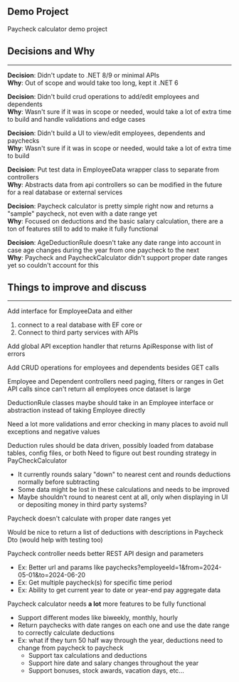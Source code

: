 ## Demo Project

Paycheck calculator demo project

## Decisions and Why

---
**Decision**: Didn't update to .NET 8/9 or minimal APIs<br>
**Why**: Out of scope and would take too long, kept it .NET 6 

**Decision**: Didn't build crud operations to add/edit employees and dependents<br>
**Why**: Wasn't sure if it was in scope or needed, would take a lot of extra time to build and handle validations and edge cases

**Decision**: Didn't build a UI to view/edit employees, dependents and paychecks<br>
**Why**: Wasn't sure if it was in scope or needed, would take a lot of extra time to build

**Decision**: Put test data in EmployeeData wrapper class to separate from controllers<br>
**Why**: Abstracts data from api controllers so can be modified in the future for a real database or external services

**Decision**: Paycheck calculator is pretty simple right now and returns a "sample" paycheck, not even with a date range yet<br>
**Why**: Focused on deductions and the basic salary calculation, there are a ton of features still to add to make it fully functional

**Decision**: AgeDeductionRule doesn't take any date range into account in case age changes during the year from one paycheck to the next<br>
**Why**: Paycheck and PaycheckCalculator didn't support proper date ranges yet so couldn't account for this

## Things to improve and discuss

---
Add interface for EmployeeData and either 
1) connect to a real database with EF core or 
2) Connect to third party services with APIs

Add global API exception handler that returns ApiResponse with list of errors<br>

Add CRUD operations for employees and dependents besides GET calls

Employee and Dependent controllers need paging, filters or ranges in Get API calls since can't return all employees once dataset is large

DeductionRule classes maybe should take in an Employee interface or abstraction instead of taking Employee directly

Need a lot more validations and error checking in many places to avoid null exceptions and negative values

Deduction rules should be data driven, possibly loaded from database tables, config files, or both
Need to figure out best rounding strategy in PayCheckCalculator
* It currently rounds salary "down" to nearest cent and rounds deductions normally before subtracting
* Some data might be lost in these calculations and needs to be improved
* Maybe shouldn't round to nearest cent at all, only when displaying in UI or depositing money in third party systems?

Paycheck doesn't calculate with proper date ranges yet

Would be nice to return a list of deductions with descriptions in Paycheck Dto (would help with testing too)
 
Paycheck controller needs better REST API design and parameters
* Ex: Better url and params like paychecks?employeeId=1&from=2024-05-01&to=2024-06-20
* Ex: Get multiple paycheck(s) for specific time period
* Ex: Ability to get current year to date or year-end pay aggregate data
 
Paycheck calculator needs **a lot** more features to be fully functional
* Support different modes like biweekly, monthly, hourly
* Return paychecks with date ranges on each one and use the date range to correctly calculate deductions 
* Ex: what if they turn 50 half way through the year, deductions need to change from paycheck to paycheck
  * Support tax calculations and deductions
  * Support hire date and salary changes throughout the year
  * Support bonuses, stock awards, vacation days, etc...
